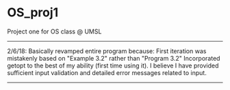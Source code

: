 # OS_proj1
Project one for OS class @ UMSL

---

2/6/18: Basically revamped entire program because:
First iteration was mistakenly based on "Example 3.2" rather than "Program 3.2"
Incorporated getopt to the best of my ability (first time using it).
I believe I have provided sufficient input validation and detailed error messages related to input.

---

